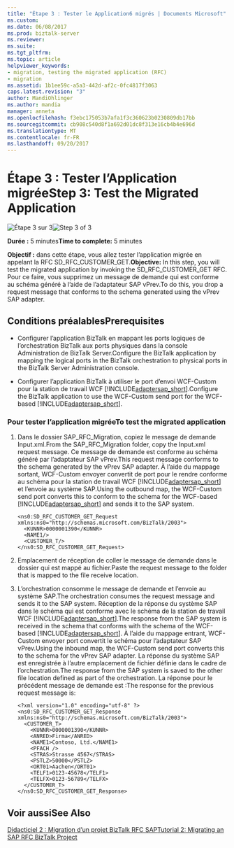 ```yaml
---
title: "Étape 3 : Tester le Application6 migrés | Documents Microsoft"
ms.custom: 
ms.date: 06/08/2017
ms.prod: biztalk-server
ms.reviewer: 
ms.suite: 
ms.tgt_pltfrm: 
ms.topic: article
helpviewer_keywords:
- migration, testing the migrated application (RFC)
- migration
ms.assetid: 1b1ee59c-a5a3-442d-af2c-0fc4817f3063
caps.latest.revision: "3"
author: MandiOhlinger
ms.author: mandia
manager: anneta
ms.openlocfilehash: f3ebc175053b7afa1f3c360623b0230809db17bb
ms.sourcegitcommit: cb908c540d8f1a692d01dc8f313e16cb4b4e696d
ms.translationtype: MT
ms.contentlocale: fr-FR
ms.lasthandoff: 09/20/2017
---
```

# <a name="step-3-test-the-migrated-application"></a><span data-ttu-id="fcc91-102">Étape 3 : Tester l’Application migrée</span><span class="sxs-lookup"><span data-stu-id="fcc91-102">Step 3: Test the Migrated Application</span></span>
<span data-ttu-id="fcc91-103">![Étape 3 sur 3](../../adapters-and-accelerators/adapter-oracle-database/media/step-3of3.gif "Step_3of3")</span><span class="sxs-lookup"><span data-stu-id="fcc91-103">![Step 3 of 3](../../adapters-and-accelerators/adapter-oracle-database/media/step-3of3.gif "Step_3of3")</span></span>  
  
 <span data-ttu-id="fcc91-104">**Durée :** 5 minutes</span><span class="sxs-lookup"><span data-stu-id="fcc91-104">**Time to complete:** 5 minutes</span></span>  
  
 <span data-ttu-id="fcc91-105">**Objectif :** dans cette étape, vous allez tester l’application migrée en appelant la RFC SD_RFC_CUSTOMER_GET.</span><span class="sxs-lookup"><span data-stu-id="fcc91-105">**Objective:** In this step, you will test the migrated application by invoking the SD_RFC_CUSTOMER_GET RFC.</span></span> <span data-ttu-id="fcc91-106">Pour ce faire, vous supprimez un message de demande qui est conforme au schéma généré à l’aide de l’adaptateur SAP vPrev.</span><span class="sxs-lookup"><span data-stu-id="fcc91-106">To do this, you drop a request message that conforms to the schema generated using the vPrev SAP adapter.</span></span>  
  
## <a name="prerequisites"></a><span data-ttu-id="fcc91-107">Conditions préalables</span><span class="sxs-lookup"><span data-stu-id="fcc91-107">Prerequisites</span></span>  
  
-   <span data-ttu-id="fcc91-108">Configurer l’application BizTalk en mappant les ports logiques de l’orchestration BizTalk aux ports physiques dans la console Administration de BizTalk Server.</span><span class="sxs-lookup"><span data-stu-id="fcc91-108">Configure the BizTalk application by mapping the logical ports in the BizTalk orchestration to physical ports in the BizTalk Server Administration console.</span></span>  
  
-   <span data-ttu-id="fcc91-109">Configurer l’application BizTalk à utiliser le port d’envoi WCF-Custom pour la station de travail WCF [!INCLUDE[adaptersap_short](../../includes/adaptersap-short-md.md)].</span><span class="sxs-lookup"><span data-stu-id="fcc91-109">Configure the BizTalk application to use the WCF-Custom send port for the WCF-based [!INCLUDE[adaptersap_short](../../includes/adaptersap-short-md.md)].</span></span>  
  
### <a name="to-test-the-migrated-application"></a><span data-ttu-id="fcc91-110">Pour tester l’application migrée</span><span class="sxs-lookup"><span data-stu-id="fcc91-110">To test the migrated application</span></span>  
  
1.  <span data-ttu-id="fcc91-111">Dans le dossier SAP_RFC_Migration, copiez le message de demande Input.xml.</span><span class="sxs-lookup"><span data-stu-id="fcc91-111">From the SAP_RFC_Migration folder, copy the Input.xml request message.</span></span> <span data-ttu-id="fcc91-112">Ce message de demande est conforme au schéma généré par l’adaptateur SAP vPrev.</span><span class="sxs-lookup"><span data-stu-id="fcc91-112">This request message conforms to the schema generated by the vPrev SAP adapter.</span></span> <span data-ttu-id="fcc91-113">À l’aide du mappage sortant, WCF-Custom envoyer convertit de port pour le rendre conforme au schéma pour la station de travail WCF [!INCLUDE[adaptersap_short](../../includes/adaptersap-short-md.md)] et l’envoie au système SAP.</span><span class="sxs-lookup"><span data-stu-id="fcc91-113">Using the outbound map, the WCF-Custom send port converts this to conform to the schema for the WCF-based [!INCLUDE[adaptersap_short](../../includes/adaptersap-short-md.md)] and sends it to the SAP system.</span></span>  
  
    ```  
    <ns0:SD_RFC_CUSTOMER_GET_Request xmlns:ns0="http://schemas.microsoft.com/BizTalk/2003">  
      <KUNNR>0000001390</KUNNR>  
      <NAME1/>  
      <CUSTOMER_T/>  
    </ns0:SD_RFC_CUSTOMER_GET_Request>  
    ```  
  
2.  <span data-ttu-id="fcc91-114">Emplacement de réception de coller le message de demande dans le dossier qui est mappé au fichier.</span><span class="sxs-lookup"><span data-stu-id="fcc91-114">Paste the request message to the folder that is mapped to the file receive location.</span></span>  
  
3.  <span data-ttu-id="fcc91-115">L’orchestration consomme le message de demande et l’envoie au système SAP.</span><span class="sxs-lookup"><span data-stu-id="fcc91-115">The orchestration consumes the request message and sends it to the SAP system.</span></span> <span data-ttu-id="fcc91-116">Réception de la réponse du système SAP dans le schéma qui est conforme avec le schéma de la station de travail WCF [!INCLUDE[adaptersap_short](../../includes/adaptersap-short-md.md)].</span><span class="sxs-lookup"><span data-stu-id="fcc91-116">The response from the SAP system is received in the schema that conforms with the schema of the WCF-based [!INCLUDE[adaptersap_short](../../includes/adaptersap-short-md.md)].</span></span> <span data-ttu-id="fcc91-117">À l’aide du mappage entrant, WCF-Custom envoyer port convertit le schéma pour l’adaptateur SAP vPrev.</span><span class="sxs-lookup"><span data-stu-id="fcc91-117">Using the inbound map, the WCF-Custom send port converts this to the schema for the vPrev SAP adapter.</span></span> <span data-ttu-id="fcc91-118">La réponse du système SAP est enregistrée à l’autre emplacement de fichier définie dans le cadre de l’orchestration.</span><span class="sxs-lookup"><span data-stu-id="fcc91-118">The response from the SAP system is saved to the other file location defined as part of the orchestration.</span></span> <span data-ttu-id="fcc91-119">La réponse pour le précédent message de demande est :</span><span class="sxs-lookup"><span data-stu-id="fcc91-119">The response for the previous request message is:</span></span>  
  
    ```  
    <?xml version="1.0" encoding="utf-8" ?>   
    <ns0:SD_RFC_CUSTOMER_GET_Response xmlns:ns0="http://schemas.microsoft.com/BizTalk/2003">  
      <CUSTOMER_T>  
        <KUNNR>0000001390</KUNNR>   
        <ANRED>Firma</ANRED>   
        <NAME1>Contoso, Ltd.</NAME1>   
        <PFACH />   
        <STRAS>Strasse 4567</STRAS>   
        <PSTLZ>50000</PSTLZ>   
        <ORT01>Aachen</ORT01>   
        <TELF1>0123-45678</TELF1>   
        <TELFX>0123-56789</TELFX>   
      </CUSTOMER_T>  
    </ns0:SD_RFC_CUSTOMER_GET_Response>  
    ```  
  
## <a name="see-also"></a><span data-ttu-id="fcc91-120">Voir aussi</span><span class="sxs-lookup"><span data-stu-id="fcc91-120">See Also</span></span>  
 [<span data-ttu-id="fcc91-121">Didacticiel 2 : Migration d’un projet BizTalk RFC SAP</span><span class="sxs-lookup"><span data-stu-id="fcc91-121">Tutorial 2: Migrating an SAP RFC BizTalk Project</span></span>](../../adapters-and-accelerators/adapter-sap/tutorial-2-migrating-an-sap-rfc-biztalk-project.md)